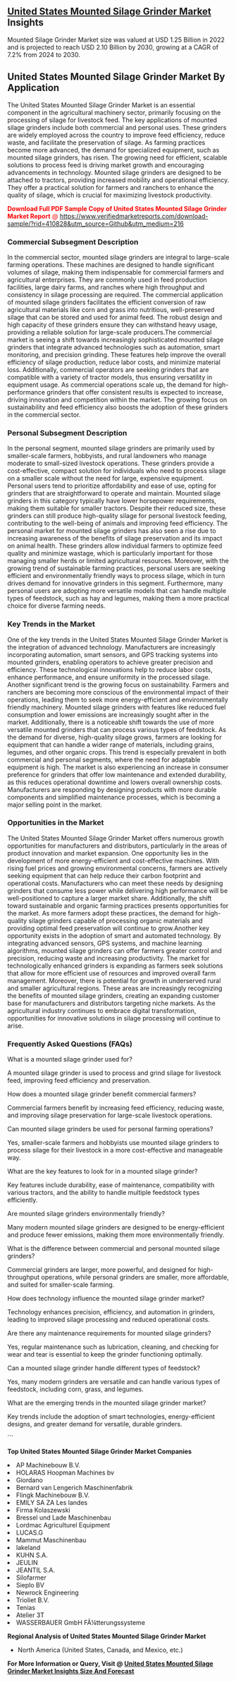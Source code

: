 <h2><a href="https://www.verifiedmarketreports.com/download-sample/?rid=410828&amp;utm_source=Github&amp;utm_medium=216" target="_blank">United States Mounted Silage Grinder Market</a> Insights</h2><p>Mounted Silage Grinder Market size was valued at USD 1.25 Billion in 2022 and is projected to reach USD 2.10 Billion by 2030, growing at a CAGR of 7.2% from 2024 to 2030.</p><p><h2>United States Mounted Silage Grinder Market By Application</h2><p>The United States Mounted Silage Grinder Market is an essential component in the agricultural machinery sector, primarily focusing on the processing of silage for livestock feed. The key applications of mounted silage grinders include both commercial and personal uses. These grinders are widely employed across the country to improve feed efficiency, reduce waste, and facilitate the preservation of silage. As farming practices become more advanced, the demand for specialized equipment, such as mounted silage grinders, has risen. The growing need for efficient, scalable solutions to process feed is driving market growth and encouraging advancements in technology. Mounted silage grinders are designed to be attached to tractors, providing increased mobility and operational efficiency. They offer a practical solution for farmers and ranchers to enhance the quality of silage, which is crucial for maximizing livestock productivity. <p><span class=""><span style="color: #ff0000;"><strong>Download Full PDF Sample Copy of United States Mounted Silage Grinder Market Report</strong> @ </span><a href="https://www.verifiedmarketreports.com/download-sample/?rid=410828&amp;utm_source=Github&amp;utm_medium=216" target="_blank">https://www.verifiedmarketreports.com/download-sample/?rid=410828&amp;utm_source=Github&amp;utm_medium=216</a></span></p><h3>Commercial Subsegment Description</h3><p>In the commercial sector, mounted silage grinders are integral to large-scale farming operations. These machines are designed to handle significant volumes of silage, making them indispensable for commercial farmers and agricultural enterprises. They are commonly used in feed production facilities, large dairy farms, and ranches where high throughput and consistency in silage processing are required. The commercial application of mounted silage grinders facilitates the efficient conversion of raw agricultural materials like corn and grass into nutritious, well-preserved silage that can be stored and used for animal feed. The robust design and high capacity of these grinders ensure they can withstand heavy usage, providing a reliable solution for large-scale producers.The commercial market is seeing a shift towards increasingly sophisticated mounted silage grinders that integrate advanced technologies such as automation, smart monitoring, and precision grinding. These features help improve the overall efficiency of silage production, reduce labor costs, and minimize material loss. Additionally, commercial operators are seeking grinders that are compatible with a variety of tractor models, thus ensuring versatility in equipment usage. As commercial operations scale up, the demand for high-performance grinders that offer consistent results is expected to increase, driving innovation and competition within the market. The growing focus on sustainability and feed efficiency also boosts the adoption of these grinders in the commercial sector. </p><h3>Personal Subsegment Description</h3><p>In the personal segment, mounted silage grinders are primarily used by smaller-scale farmers, hobbyists, and rural landowners who manage moderate to small-sized livestock operations. These grinders provide a cost-effective, compact solution for individuals who need to process silage on a smaller scale without the need for large, expensive equipment. Personal users tend to prioritize affordability and ease of use, opting for grinders that are straightforward to operate and maintain. Mounted silage grinders in this category typically have lower horsepower requirements, making them suitable for smaller tractors. Despite their reduced size, these grinders can still produce high-quality silage for personal livestock feeding, contributing to the well-being of animals and improving feed efficiency. The personal market for mounted silage grinders has also seen a rise due to increasing awareness of the benefits of silage preservation and its impact on animal health. These grinders allow individual farmers to optimize feed quality and minimize wastage, which is particularly important for those managing smaller herds or limited agricultural resources. Moreover, with the growing trend of sustainable farming practices, personal users are seeking efficient and environmentally friendly ways to process silage, which in turn drives demand for innovative grinders in this segment. Furthermore, many personal users are adopting more versatile models that can handle multiple types of feedstock, such as hay and legumes, making them a more practical choice for diverse farming needs. </p><h3>Key Trends in the Market</h3><p>One of the key trends in the United States Mounted Silage Grinder Market is the integration of advanced technology. Manufacturers are increasingly incorporating automation, smart sensors, and GPS tracking systems into mounted grinders, enabling operators to achieve greater precision and efficiency. These technological innovations help to reduce labor costs, enhance performance, and ensure uniformity in the processed silage. Another significant trend is the growing focus on sustainability. Farmers and ranchers are becoming more conscious of the environmental impact of their operations, leading them to seek more energy-efficient and environmentally friendly machinery. Mounted silage grinders with features like reduced fuel consumption and lower emissions are increasingly sought after in the market. Additionally, there is a noticeable shift towards the use of more versatile mounted grinders that can process various types of feedstock. As the demand for diverse, high-quality silage grows, farmers are looking for equipment that can handle a wider range of materials, including grains, legumes, and other organic crops. This trend is especially prevalent in both commercial and personal segments, where the need for adaptable equipment is high. The market is also experiencing an increase in consumer preference for grinders that offer low maintenance and extended durability, as this reduces operational downtime and lowers overall ownership costs. Manufacturers are responding by designing products with more durable components and simplified maintenance processes, which is becoming a major selling point in the market. </p><h3>Opportunities in the Market</h3><p>The United States Mounted Silage Grinder Market offers numerous growth opportunities for manufacturers and distributors, particularly in the areas of product innovation and market expansion. One opportunity lies in the development of more energy-efficient and cost-effective machines. With rising fuel prices and growing environmental concerns, farmers are actively seeking equipment that can help reduce their carbon footprint and operational costs. Manufacturers who can meet these needs by designing grinders that consume less power while delivering high performance will be well-positioned to capture a larger market share. Additionally, the shift toward sustainable and organic farming practices presents opportunities for the market. As more farmers adopt these practices, the demand for high-quality silage grinders capable of processing organic materials and providing optimal feed preservation will continue to grow.Another key opportunity exists in the adoption of smart and automated technology. By integrating advanced sensors, GPS systems, and machine learning algorithms, mounted silage grinders can offer farmers greater control and precision, reducing waste and increasing productivity. The market for technologically enhanced grinders is expanding as farmers seek solutions that allow for more efficient use of resources and improved overall farm management. Moreover, there is potential for growth in underserved rural and smaller agricultural regions. These areas are increasingly recognizing the benefits of mounted silage grinders, creating an expanding customer base for manufacturers and distributors targeting niche markets. As the agricultural industry continues to embrace digital transformation, opportunities for innovative solutions in silage processing will continue to arise. </p><h3>Frequently Asked Questions (FAQs)</h3><p>What is a mounted silage grinder used for?</p><p>A mounted silage grinder is used to process and grind silage for livestock feed, improving feed efficiency and preservation.</p><p>How does a mounted silage grinder benefit commercial farmers?</p><p>Commercial farmers benefit by increasing feed efficiency, reducing waste, and improving silage preservation for large-scale livestock operations.</p><p>Can mounted silage grinders be used for personal farming operations?</p><p>Yes, smaller-scale farmers and hobbyists use mounted silage grinders to process silage for their livestock in a more cost-effective and manageable way.</p><p>What are the key features to look for in a mounted silage grinder?</p><p>Key features include durability, ease of maintenance, compatibility with various tractors, and the ability to handle multiple feedstock types efficiently.</p><p>Are mounted silage grinders environmentally friendly?</p><p>Many modern mounted silage grinders are designed to be energy-efficient and produce fewer emissions, making them more environmentally friendly.</p><p>What is the difference between commercial and personal mounted silage grinders?</p><p>Commercial grinders are larger, more powerful, and designed for high-throughput operations, while personal grinders are smaller, more affordable, and suited for smaller-scale farming.</p><p>How does technology influence the mounted silage grinder market?</p><p>Technology enhances precision, efficiency, and automation in grinders, leading to improved silage processing and reduced operational costs.</p><p>Are there any maintenance requirements for mounted silage grinders?</p><p>Yes, regular maintenance such as lubrication, cleaning, and checking for wear and tear is essential to keep the grinder functioning optimally.</p><p>Can a mounted silage grinder handle different types of feedstock?</p><p>Yes, many modern grinders are versatile and can handle various types of feedstock, including corn, grass, and legumes.</p><p>What are the emerging trends in the mounted silage grinder market?</p><p>Key trends include the adoption of smart technologies, energy-efficient designs, and greater demand for versatile, durable grinders.</p>```</p><p><strong>Top United States Mounted Silage Grinder Market Companies</strong></p><div data-test-id=""><p><li>AP Machinebouw B.V.</li><li> HOLARAS Hoopman Machines bv</li><li> Giordano</li><li> Bernard van Lengerich Maschinenfabrik</li><li> Flingk Machinebouw B.V.</li><li> EMILY SA ZA Les landes</li><li> Firma Kolaszewski</li><li> Bressel und Lade Maschinenbau</li><li> Lordmac Agriculturel Equipment</li><li> LUCAS.G</li><li> Mammut Maschinenbau</li><li> lakeland</li><li> KUHN S.A.</li><li> JEULIN</li><li> JEANTIL S.A.</li><li> Silofarmer</li><li> Sieplo BV</li><li> Newrock Engineering</li><li> Trioliet B.V.</li><li> Tenias</li><li> Atelier 3T</li><li> WASSERBAUER GmbH FÃ¼tterungssysteme</li></p><div><strong>Regional Analysis of&nbsp;United States Mounted Silage Grinder Market</strong></div><ul><li dir="ltr"><p dir="ltr">North America&nbsp;(United States, Canada, and Mexico, etc.)</p></li></ul><p><strong>For More Information or Query, Visit @&nbsp;</strong><strong><a href="https://www.verifiedmarketreports.com/product/mounted-silage-grinder-market/?utm_source=Github&amp;utm_medium=216" target="_blank">United States Mounted Silage Grinder Market Insights Size And Forecast</a></strong></p></div>
